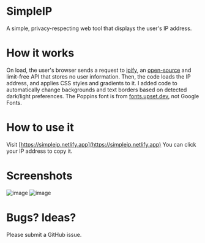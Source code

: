 # SimpleIP
A simple, privacy-respecting web tool that displays the user's IP address.

# How it works
On load, the user's browser sends a request to [ipify](https://www.ipify.org/), an [open-source](https://github.com/rdegges/ipify-api) and limit-free API that stores no user information.
Then, the code loads the IP address, and applies CSS styles and gradients to it. I added code to automatically change backgrounds and text borders based on detected dark/light preferences.
The Poppins font is from [fonts.upset.dev](https://upset.dev/fonts), not Google Fonts.

# How to use it
Visit [https://simpleip.netlify.app](https://simpleip.netlify.app)
You can click your IP address to copy it.

# Screenshots
![image](https://github.com/user-attachments/assets/5af2bac9-7933-425d-84df-1b233a061a1e)
![image](https://github.com/user-attachments/assets/a3c27ccb-a0c7-43dc-a0f1-9767721bd518)

# Bugs? Ideas?
Please submit a GitHub issue.
